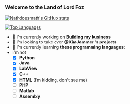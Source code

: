 ### Welcome to the Land of Lord Foz

[![Nathdoesmath's GitHub stats](https://github-readme-stats.vercel.app/api?username=Nathdoesmath&card_width=700&bg_color=424549&text_color=E2F1F4&title_color=15AFB7)](https://github.com/anuraghazra/github-readme-stats)

[![Top Languages](https://github-readme-stats.vercel.app/api/top-langs/?username=Nathdoesmath&card_width=495&langs_count=10&bg_color=424549&title_color=15AFB7&text_color=E2F1F4)](https://github.com/anuraghazra/github-readme-stats)

- 🔭 I’m currently working on **Building [my business](http://FozFuncs.com/)**.
- 👯 I’m looking to take over **@KimJammer 's projects**
- 🌱 I’m currently learning **these programming languages**:
- I'm not
  - [x] **Python**
  - [x] **Java**
  - [x] **LabView**
  - [x] **C++**
  - [x] **HTML** (I'm kidding, don't sue me)
  - [ ] **PHP**
  - [ ] **Matlab**
  - [ ] **Assembly**
